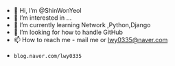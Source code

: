 - 👋 Hi, I’m @ShinWonYeol
- 👀 I’m interested in ...
- 🌱 I’m currently learning Network ,Python,Django
- 💞️ I’m looking for how to handle GitHub
- 📫 How to reach me - mail me or lwy0335@naver.com
-     blog.naver.com/lwy0335
<!---
ShinWonYeol/ShinWonYeol is a ✨ special ✨ repository because its `README.md` (this file) appears on your GitHub profile.
You can click the Preview link to take a look at your changes.
--->
